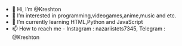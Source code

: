 - 👋 Hi, I’m @Kreshton
- 👀 I’m interested in programming,videogames,anime,music and etc.
- 🌱 I’m currently learning HTML,Python and JavaScript
- 📫 How to reach me - Instagram : nazariistets7345, Telegram : @Kreshton

<!---
Kreshton/Kreshton is a ✨ special ✨ repository because its `README.md` (this file) appears on your GitHub profile.
You can click the Preview link to take a look at your changes.
--->
